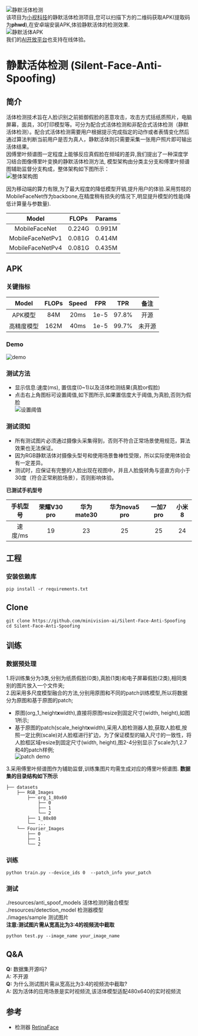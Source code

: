![静默活体检测](https://github.com/minivision-ai/Silent-Face-Anti-Spoofing/blob/master/images/logo.jpg)  
该项目为[小视科技](https://www.minivision.cn/)的静默活体检测项目,您可以扫描下方的二维码获取APK(提取码为**phwd**),在安卓端安装APK,体验静默活体的检测效果.  
![静默活体APK](https://github.com/minivision-ai/Silent-Face-Anti-Spoofing/blob/master/images/静默活体APK.png)  
我们的[AI开放平台](https://ai.minivision.cn/#/coreability/livedetection)也支持在线体验。  
# 静默活体检测 (Silent-Face-Anti-Spoofing)   
## 简介
  活体检测技术旨在人脸识别之前抵御假脸的恶意攻击，攻击方式括纸质照片，电脑屏幕，面具，3D打印模型等。可分为配合式活体检测和非配合式活体检测（静默活体检测）。配合式活体检测需要用户根据提示完成指定的动作或者表情变化然后通过算法判断当前用户是否为真人，静默活体则只需要采集一张用户照片即可输出活体结果。  
因傅里叶频谱图一定程度上能够反应真假脸在频域的差异,我们提出了一种深度学习结合图像傅里叶变换的静默活体检测方法, 模型架构由分类主分支和傅里叶频谱图辅助监督分支构成，整体架构如下图所示：  
![整体架构图](https://github.com/minivision-ai/Silent-Face-Anti-Spoofing/blob/master/images/framework.png)  

因为移动端的算力有限,为了最大程度的降低模型开销,提升用户的体验.采用剪枝的MobileFaceNet作为backbone,在精度稍有损失的情况下,明显提升模型的性能(降低计算量与参数量).  

|Model|FLOPs|Params|
| :------:|:-----:|:-----:| 
|MobileFaceNet|0.224G|0.991M|
|MobileFaceNetPv1|0.081G|0.414M|
|MobileFaceNetPv4|0.081G|0.435M|

## APK
 
### 关键指标  
| Model|FLOPs|Speed| FPR | TPR |备注 |
| :------:|:-----:|:-----:| :----: | :----: | :----: |
|   APK模型 |84M| 20ms | 1e-5|97.8%| 开源|
| 高精度模型 |162M| 40ms| 1e-5 |99.7%| 未开源 |

### Demo  
![demo](https://github.com/minivision-ai/Silent-Face-Anti-Spoofing/blob/master/images/demo.gif)

### 测试方法  
- 显示信息:速度(ms), 置信度(0~1)以及活体检测结果(真脸or假脸)
- 点击右上角图标可设置阈值,如下图所示,如果置信度大于阈值,为真脸,否则为假脸  
![设置阈值](https://github.com/minivision-ai/Silent-Face-Anti-Spoofing/blob/master/images/设置阈值.png)

### 测试须知 
- 所有测试图片必须通过摄像头采集得到，否则不符合正常场景使用规范，算法效果也无法保证。
- 因为RGB静默活体对摄像头型号和使用场景鲁棒性受限，所以实际使用体验会有一定差异。
- 测试时，应保证有完整的人脸出现在视图中，并且人脸旋转角与竖直方向小于30度（符合正常刷脸场景），否则影响体验。　　

**已测试手机型号**

|手机型号|荣耀V30 pro |华为mate30 |华为nova5 pro |一加7 pro |小米8 |
| :------:|:-----:|:-----:|:-----:|:-----:|:-----:|
|速度/ms|19|23|25|25|24|

## 工程
### 安装依赖库  
`pip install -r requirements.txt`
## Clone
```
git clone https://github.com/minivision-ai/Silent-Face-Anti-Spoofing  
cd Silent-Face-Anti-Spoofing
```  
## 训练  
### 数据预处理
1.将训练集分为3类,分别为纸质假脸(0类),真脸(1类)和电子屏幕假脸(2类),相同类别的图片放入一个文件夹;  
2.因采用多尺度模型融合的方法,分别用原图和不同的patch训练模型,所以将数据分为原图和基于原图的patch;  
- 原图(org_1_height**x**width),直接将原图resize到固定尺寸(width, height),如图1所示;  
- 基于原图的patch(scale_height**x**width),采用人脸检测器人脸,获取人脸框,按照一定比例(scale)对人脸框进行扩边，为了保证模型的输入尺寸的一致性，将人脸框区域resize到固定尺寸(width, height),图2-4分别显示了scale为1,2.7和4的patch样例;  
![patch demo](https://github.com/minivision-ai/Silent-Face-Anti-Spoofing/blob/master/images/patch_demo.png)  

3.采用傅里叶频谱图作为辅助监督,训练集图片均需生成对应的傅里叶频谱图.
**数据集的目录结构如下所示**
```
├── datasets
    ├── RGB_Images
        ├── org_1_80x60
            ├── 0
            ├── 1
            └── 2
        ├── 1_80x80
        └── ...
    └── Fourier_Images
        ├── 0
        ├── 1
        └── 2
```
### 训练
```
python train.py --device_ids 0  --patch_info your_patch
```  
### 测试
 ./resources/anti_spoof_models 活体检测的融合模型  
 ./resources/detection_model 检测器模型  
 ./images/sample 测试图片  
 **注意:测试图片需从宽高比为3:4的视频流中截取**   
 ```
 python test.py --image_name your_image_name
```  
## Q&A
**Q:**  数据集开源吗?  
A: 不开源  
**Q:** 为什么测试图片需从宽高比为3:4的视频流中截取?  
A: 因为活体的应用场景是实时视频流,该活体模型适配480x640的实时视频流  
 
## 参考  
- 检测器 [RetinaFace](https://github.com/deepinsight/insightface/tree/master/RetinaFace)
